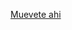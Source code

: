[Muevete ahi](https://github.com/carlosmenaj/CiberLenguaje.L-neas-Argumentales/wiki/Buscando-nueva)

